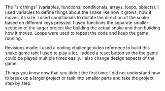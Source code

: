 The "six things" (variables, functions, conditionals, arrays, loops, objects): I used variables to define things about the snake like how it grows, how it moves, its size. I used conditionals to dictate the direction of the snake based on different keys pressed. I used functions the separate smaller sectiosn of the larger project like building the actual snake and then building how it moves. Loops were used to repeat the code and keep the game running. 

Revisions made: I used a coding challenge video refernece to build this snake game taht I used to play a lot. I added a reset button so tha the game could be played multiple times easily. I also change design aspects of the game. 

Things you know now that you didn't the first time:
I did not understand how to break up a larger project or task into smaller parts and take the project step by step.